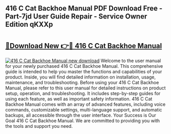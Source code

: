 ## 416 C Cat Backhoe Manual PDF Download Free - Part-7jd User Guide Repair - Service Owner Edition qKXXp

# <h2><a href="http://bc80583.oget.top/?id=416+C+Cat+Backhoe+Manual">🔗Download New 👉🔴 416 C Cat Backhoe Manual</a></h2>

[![416 C Cat Backhoe Manual new download](https://i.imgur.com/5g1atiW.png)](http://bc80583.oget.top/?id=416+C+Cat+Backhoe+Manual)
Welcome to the user manual for your newly purchased 416 C Cat Backhoe Manual. This comprehensive guide is intended to help you master the functions and capabilities of your product. Inside, you will find detailed information on installation, usage, maintenance, and troubleshooting. Before using your 416 C Cat Backhoe Manual, please refer to this user manual for detailed instructions on product setup, operation, and troubleshooting. It includes step-by-step guides for using each feature, as well as important safety information. 416 C Cat Backhoe Manual comes with an array of advanced features, including voice commands, customizable settings, multi-language support, and automatic backups, all accessible through the user interface. Your Success is Our Goal 416 C Cat Backhoe Manual. We are committed to providing you with the tools and support you need.
